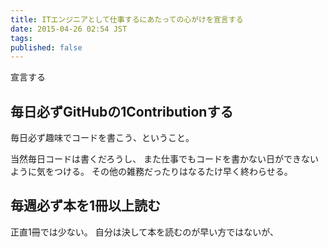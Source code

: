 ```yaml
---
title: ITエンジニアとして仕事するにあたっての心がけを宣言する
date: 2015-04-26 02:54 JST
tags:
published: false
---
```


宣言する

## 毎日必ずGitHubの1Contributionする

毎日必ず趣味でコードを書こう、ということ。

当然毎日コードは書くだろうし、
また仕事でもコードを書かない日ができないように気をつける。
その他の雑務だったりはなるたけ早く終わらせる。

## 毎週必ず本を1冊以上読む

正直1冊では少ない。
自分は決して本を読むのが早い方ではないが、

##
